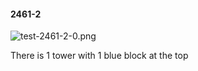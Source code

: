 #### 2461-2
![test-2461-2-0.png](https://github.com/lil-lab/nlvr/raw/master/nlvr/test/images/2/test-2461-2-0.png "test-2461-2-0.png")

There is 1 tower with 1 blue block at the top